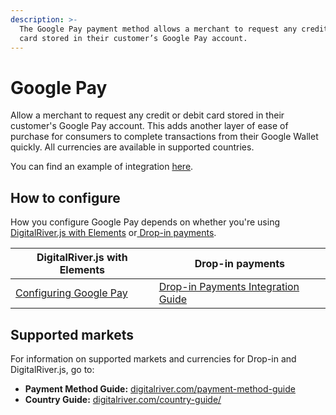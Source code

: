 ```yaml
---
description: >-
  The Google Pay payment method allows a merchant to request any credit or debit
  card stored in their customer’s Google Pay account.
---
```


# Google Pay

Allow a merchant to request any credit or debit card stored in their customer's Google Pay account. This adds another layer of ease of purchase for consumers to complete transactions from their Google Wallet quickly. All currencies are available in supported countries.&#x20;

You can find an example of integration [here](https://drh.img.digitalriver.com/DRHM/Storefront/Site/drdod15/pb/multimedia/googlepay.html). &#x20;

## How to configure

How you configure Google Pay depends on whether you're using [DigitalRiver.js with Elements](../payments-solutions/digitalriver.js/) or[ Drop-in payments](../payments-solutions/drop-in/). &#x20;

| DigitalRiver.js with Elements                                                                 | Drop-in payments                                                                                 |
| --------------------------------------------------------------------------------------------- | ------------------------------------------------------------------------------------------------ |
| [Configuring Google Pay](../payments-solutions/digitalriver.js/payment-methods/google-pay.md) | [Drop-in Payments Integration Guide](../payments-solutions/drop-in/drop-in-integration-guide.md) |

## Supported markets

For information on supported markets and currencies for Drop-in and DigitalRiver.js, go to:&#x20;

* **Payment Method Guide:** [digitalriver.com/payment-method-guide](https://www.digitalriver.com/payment-method/google-pay/)
* **Country Guide:** [digitalriver.com/country-guide/](https://www.digitalriver.com/country-guide/)
